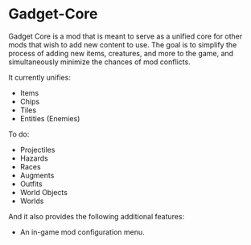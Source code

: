 # Gadget-Core
Gadget Core is a mod that is meant to serve as a unified core for other mods that wish to add new content to use.
The goal is to simplify the process of adding new items, creatures, and more to the game, and simultaneously minimize the chances of mod conflicts.

It currently unifies:
 - Items
 - Chips
 - Tiles
 - Entities (Enemies)

To do:
 - Projectiles
 - Hazards
 - Races
 - Augments	
 - Outfits
 - World Objects
 - Worlds

And it also provides the following additional features:
 - An in-game mod configuration menu.